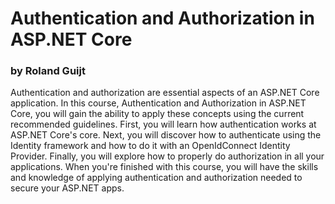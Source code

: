 # Authentication and Authorization in ASP.NET Core
### by Roland Guijt

Authentication and authorization are essential aspects of an ASP.NET Core application. In this course, Authentication and Authorization in ASP.NET Core, you will gain the ability to apply these concepts using the current recommended guidelines. First, you will learn how authentication works at ASP.NET Core's core. Next, you will discover how to authenticate using the Identity framework and how to do it with an OpenIdConnect Identity Provider. Finally, you will explore how to properly do authorization in all your applications. When you're finished with this course, you will have the skills and knowledge of applying authentication and authorization needed to secure your ASP.NET apps.
